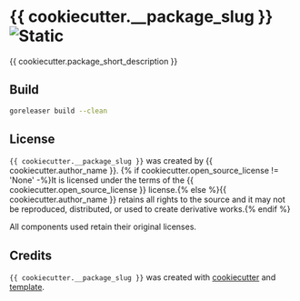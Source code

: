 # {{ cookiecutter.__package_slug }} ![Static](https://img.shields.io/badge/[[RND_DICEWARE_PL]]-[[RND_DICEWARE_PL]]-[[RND_CSS_COLOR]]?style=for-the-badge&labelColor=[[RND_CSS_COLOR]])

{{ cookiecutter.package_short_description }}

## Build

```bash
goreleaser build --clean
```

## License

`{{ cookiecutter.__package_slug }}` was created by {{ cookiecutter.author_name }}. {% if cookiecutter.open_source_license != 'None' -%}It is licensed under the terms of the {{ cookiecutter.open_source_license }} license.{% else %}{{ cookiecutter.author_name }} retains all rights to the source and it may not be reproduced, distributed, or used to create derivative works.{% endif %}

All components used retain their original licenses.

## Credits

`{{ cookiecutter.__package_slug }}` was created with [cookiecutter](https://cookiecutter.readthedocs.io/en/latest/) and [template](https://github.com/lukasz-lobocki/go-cookiecutter).
